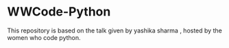 # WWCode-Python
This repository is based on the talk given by yashika sharma , hosted by the women who code python.

